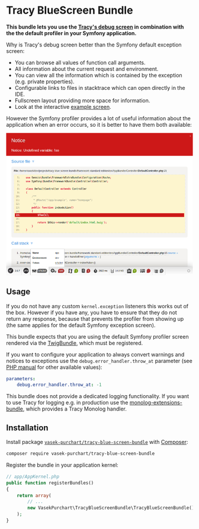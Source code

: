 Tracy BlueScreen Bundle
======================

**This bundle lets you use the [Tracy's debug screen](https://github.com/nette/tracy#visualization-of-errors-and-exceptions) in combination with the the default profiler in your Symfony application.**

Why is Tracy's debug screen better than the Symfony default exception screen:

* You can browse all values of function call arguments.
* All information about the current request and environment.
* You can view all the information which is contained by the exception (e.g. private properties).
* Configurable links to files in stacktrace which can open directly in the IDE.
* Fullscreen layout providing more space for information.
* Look at the interactive [example screen](http://nette.github.io/tracy/tracy-exception.html).

However the Symfony profiler provides a lot of useful information about the application when an error occurs, so it is better to have them both available:

![Nette Tracy with Symfony profiler screenshot](docs/tracy-with-profiler.png)

Usage
-----

If you do not have any custom `kernel.exception` listeners this works out of the box. However if you have any, you have to ensure that they do not return any response, because that prevents the profiler from showing up (the same applies for the default Symfony exception screen).

This bundle expects that you are using the default Symfony profiler screen rendered via the [TwigBundle](http://symfony.com/doc/current/reference/configuration/twig.html), which must be registered.

If you want to configure your application to always convert warnings and notices to exceptions use the `debug.error_handler.throw_at` parameter (see [PHP manual](http://php.net/manual/en/errorfunc.constants.php) for other available values):
```yaml
parameters:
    debug.error_handler.throw_at: -1
```

This bundle does not provide a dedicated logging functionality. If you want to use Tracy for logging e.g. in production use the [monolog-extensions-bundle](https://github.com/pavelkucera/monolog-extensions-bundle/), which provides a Tracy Monolog handler.

Installation
-----------

Install package [`vasek-purchart/tracy-blue-screen-bundle`](https://packagist.org/packages/vasek-purchart/tracy-blue-screen-bundle) with [Composer](https://getcomposer.org/):

```bash
composer require vasek-purchart/tracy-blue-screen-bundle
```

Register the bundle in your application kernel:
```php
// app/AppKernel.php
public function registerBundles()
{
	return array(
		// ...
		new VasekPurchart\TracyBlueScreenBundle\TracyBlueScreenBundle(),
	);
}
```

